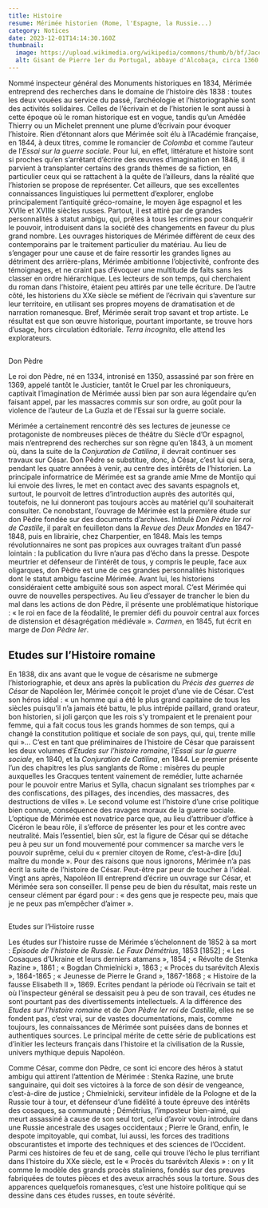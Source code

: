 ```yaml
---
title: Histoire
resume: Mérimée historien (Rome, l'Espagne, la Russie...)
category: Notices
date: 2023-12-01T14:14:30.160Z
thumbnail:
  image: https://upload.wikimedia.org/wikipedia/commons/thumb/b/bf/Jacente_do_t%C3%BAmulo_de_D._Pedro_I_de_Portugal.png/330px-Jacente_do_t%C3%BAmulo_de_D._Pedro_I_de_Portugal.png
  alt: Gisant de Pierre 1er du Portugal, abbaye d'Alcobaça, circa 1360
---
```

Nommé inspecteur général des Monuments historiques en 1834, Mérimée entreprend des recherches dans le domaine de l’histoire dès 1838 : toutes les deux vouées au service du passé, l’archéologie et l’historiographie sont des activités solidaires. Celles de l’écrivain et de l’historien le sont aussi à cette époque où le roman historique est en vogue, tandis qu’un Amédée Thierry ou un Michelet prennent une plume d’écrivain pour évoquer l’histoire. Rien d’étonnant alors que Mérimée soit élu à l’Académie française, en 1844, à deux titres, comme le romancier de *Colomba* et comme l’auteur de l’*Essai sur la guerre sociale*. Pour lui, en effet, littérature et histoire sont si proches qu’en s’arrêtant d’écrire des œuvres d’imagination en 1846, il parvient à transplanter certains des grands thèmes de sa fiction, en particulier ceux qui se rattachent à la quête de l’ailleurs, dans la réalité que l’historien se propose de représenter. Cet ailleurs, que ses excellentes connaissances linguistiques lui permettent d’explorer, englobe principalement l’antiquité gréco-romaine, le moyen âge espagnol et les XVIIe et XVIIIe siècles russes. Partout, il est attiré par de grandes personnalités à statut ambigu, qui, prêtes à tous les crimes pour conquérir le pouvoir, introduisent dans la société des changements en faveur du plus grand nombre.
Les ouvrages historiques de Mérimée diffèrent de ceux des contemporains par le traitement particulier du matériau. Au lieu de s’engager pour une cause et de faire ressortir les grandes lignes au détriment des arrière-plans, Mérimée ambitionne l’objectivité, confronte des témoignages, et ne craint pas d’évoquer une multitude de faits sans les classer en ordre hiérarchique. Les lecteurs de son temps, qui cherchaient du roman dans l’histoire, étaient peu attirés par une telle écriture. De l’autre côté, les historiens du XXe siècle se méfient de l’écrivain qui s’aventure sur leur territoire, en utilisant ses propres moyens de dramatisation et de narration romanesque. Bref, Mérimée serait trop savant et trop artiste. Le résultat est que son œuvre historique, pourtant importante, se trouve hors d’usage, hors circulation éditoriale. *Terra incognita*, elle attend les explorateurs. 

## 
Don Pèdre


Le roi don Pèdre, né en 1334, intronisé en 1350, assassiné par son frère en 1369, appelé tantôt le Justicier, tantôt le Cruel par les chroniqueurs, captivait l’imagination de Mérimée aussi bien par son aura légendaire qu’en faisant appel, par les massacres commis sur son ordre, au goût pour la violence de l’auteur de La Guzla et de l’Essai sur la guerre sociale. 


Mérimée a certainement rencontré dès ses lectures de jeunesse ce protagoniste de nombreuses pièces de théâtre du Siècle d’Or espagnol, mais n’entreprend des recherches sur son règne qu’en 1843, à un moment où, dans la suite de la *Conjuration de Catilina*, il devrait continuer ses travaux sur César. Don Pèdre se substitue, donc, à César, c’est lui qui sera, pendant les quatre années à venir, au centre des intérêts de l’historien. La principale informatrice de Mérimée est sa grande amie Mme de Montijo qui lui envoie des livres, le met en contact avec des savants espagnols et, surtout, le pourvoit de lettres d’introduction auprès des autorités qui, toutefois, ne lui donneront pas toujours accès au matériel qu’il souhaiterait consulter. Ce nonobstant, l’ouvrage de Mérimée est la première étude sur don Pèdre fondée sur des documents d’archives. Intitulé *Don Pèdre Ier roi de Castille*, il paraît en feuilleton dans la *Revue des Deux Mondes* en 1847-1848, puis en librairie, chez Charpentier, en 1848. Mais les temps révolutionnaires ne sont pas propices aux ouvrages traitant d’un passé lointain : la publication du livre n’aura pas d’écho dans la presse.
Despote meurtrier et défenseur de l’intérêt de tous, y compris le peuple, face aux oligarques, don Pèdre est une de ces grandes personnalités historiques dont le statut ambigu fascine Mérimée. Avant lui, les historiens considéraient cette ambiguïté sous son aspect moral. C’est Mérimée qui ouvre de nouvelles perspectives. Au lieu d’essayer de trancher le bien du mal dans les actions de don Pèdre, il présente une problématique historique : « le roi en face de la féodalité, le premier défi du pouvoir central aux forces de distension et désagrégation médiévale  ». 
*Carmen*, en 1845, fut écrit en marge de *Don Pèdre Ier*.


## Etudes sur l’Histoire romaine


En 1838, dix ans avant que le vogue de césarisme ne submerge l’historiographie, et deux ans après la publication du *Précis des guerres de César* de Napoléon Ier, Mérimée conçoit le projet d’une vie de César. C’est son héros idéal : « un homme qui a été le plus grand capitaine de tous les siècles puisqu’il n’a jamais été battu, le plus intrépide paillard, grand orateur, bon historien, si joli garçon que les rois s’y trompaient et le prenaient pour femme, qui a fait cocus tous les grands hommes de son temps, qui a changé la constitution politique et sociale de son pays, qui, qui, trente mille qui  »...
C’est en tant que préliminaires de l’histoire de César que paraissent les deux volumes d’*Etudes sur l’histoire romaine*, l’*Essai sur la guerre sociale*, en 1840, et la *Conjuration de Catilina*, en 1844. Le premier présente l’un des chapitres les plus sanglants de Rome : misères du peuple auxquelles les Gracques tentent vainement de remédier, lutte acharnée pour le pouvoir entre Marius et Sylla, chacun signalant ses triomphes par « des confiscations, des pillages, des incendies, des massacres, des destructions de villes  ». Le second volume est l’histoire d’une crise politique bien connue, conséquence des ravages moraux de la guerre sociale. L’optique de Mérimée est novatrice parce que, au lieu d’attribuer d’office à Cicéron le beau rôle, il s’efforce de présenter les pour et les contre avec neutralité. Mais l’essentiel, bien sûr, est la figure de César qui se détache peu à peu sur un fond mouvementé pour commencer sa marche vers le pouvoir suprême, celui du « premier citoyen de Rome, c’est-à-dire \[du] maître du monde  ».
Pour des raisons que nous ignorons, Mérimée n’a pas écrit la suite de l’histoire de César. Peut-être par peur de toucher à l’idéal. Vingt ans après, Napoléon III entreprend d’écrire un ouvrage sur César, et Mérimée sera son conseiller. Il pense peu de bien du résultat, mais reste un censeur clément par égard pour : « des gens que je respecte peu, mais que je ne peux pas m’empêcher d’aimer  ». 

## 
Etudes sur l’Histoire russe


Les études sur l’histoire russe de Mérimée s’échelonnent de 1852 à sa mort : *Episode de l’histoire de Russie. Le Faux Démétrius*, 1853 \[1852] ; « Les Cosaques d’Ukraine et leurs derniers atamans », 1854 ; « Révolte de Stenka Razine », 1861 ; « Bogdan Chmielnicki », 1863 ; « Procès du tsarévitch Alexis », 1864-1865 ; « Jeunesse de Pierre le Grand », 1867-1868 ; « Histoire de la fausse Elisabeth II », 1869. Ecrites pendant la période où l’écrivain se tait et où l’inspecteur général se dessaisit peu à peu de son travail, ces études ne sont pourtant pas des divertissements intellectuels. A la différence des *Etudes sur l’histoire romaine* et de *Don Pèdre Ier roi de Castille*, elles ne se fondent pas, c’est vrai, sur de vastes documentations, mais, comme toujours, les connaissances de Mérimée sont puisées dans de bonnes et authentiques sources. Le principal mérite de cette série de publications est d’initier les lecteurs français dans l’histoire et la civilisation de la Russie, univers mythique depuis Napoléon. 


Comme César, comme don Pèdre, ce sont ici encore des héros à statut ambigu qui attirent l’attention de Mérimée : Stenka Razine, une brute sanguinaire, qui doit ses victoires à la force de son désir de vengeance, c’est-à-dire de justice ; Chmielnicki, serviteur infidèle de la Pologne et de la Russie tour à tour, et défenseur d’une fidélité à toute épreuve des intérêts des cosaques, sa communauté ; Démétrius, l’imposteur bien-aimé, qui meurt assassiné à cause de son seul tort, celui d’avoir voulu introduire dans une Russie ancestrale des usages occidentaux ; Pierre le Grand, enfin, le despote impitoyable, qui combat, lui aussi, les forces des traditions obscurantistes et importe des techniques et des sciences de l’Occident. Parmi ces histoires de feu et de sang, celle qui trouve l’écho le plus terrifiant dans l’histoire du XXe siècle, est le « Procès du tsarévitch Alexis » : on y lit comme le modèle des grands procès staliniens, fondés sur des preuves fabriquées de toutes pièces et des aveux arrachés sous la torture. Sous des apparences quelquefois romanesques, c’est une histoire politique qui se dessine dans ces études russes, en toute sévérité.